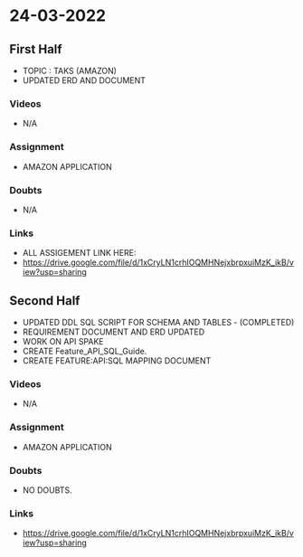# 24-03-2022

## First Half

- TOPIC : TAKS (AMAZON)
- UPDATED ERD AND DOCUMENT

### Videos

- N/A

### Assignment

- AMAZON APPLICATION

### Doubts

- N/A

### Links

- ALL ASSIGEMENT LINK HERE:
- https://drive.google.com/file/d/1xCryLN1crhIOQMHNejxbrpxuiMzK_ikB/view?usp=sharing

## Second Half

- UPDATED DDL SQL SCRIPT FOR SCHEMA AND TABLES - (COMPLETED)
- REQUIREMENT DOCUMENT AND ERD UPDATED 
- WORK ON API SPAKE
- CREATE Feature_API_SQL_Guide.
- CREATE FEATURE:API:SQL MAPPING DOCUMENT 

### Videos

- N/A

### Assignment 

- AMAZON APPLICATION

### Doubts

- NO DOUBTS.

### Links

- https://drive.google.com/file/d/1xCryLN1crhIOQMHNejxbrpxuiMzK_ikB/view?usp=sharing